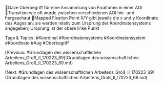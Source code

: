 Gaze Oberbegriff für eine Ansammlung von Fixationen in einer AOI
Transition wie oft wurde zwischen verschiedenen AOI hin- und hergeschaut
Mapped Fixation Point X/Y gibt jeweils die x und y Koordinate des Auges an; 
sie werden relativ zum Ursprung der Koordinatensystems angegeben; 
Ursprung ist der obere linke Punkt

   Tags & Topics:
   #Koordinat
   #Koordinatensystems
   #Koordinatensystem
   #Koordinate
   #Aug
   #Oberbegriff

[Previous: #Grundlagen des wissenschaftlichen Arbeitens_Groß_II_170223_69](Grundlagen des wissenschaftlichen Arbeitens_Groß_II_170223_69.md)

[Next: #Grundlagen des wissenschaftlichen Arbeitens_Groß_II_170223_69](Grundlagen des wissenschaftlichen Arbeitens_Groß_II_170223_69.md)